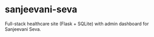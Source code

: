 # sanjeevani-seva
Full-stack healthcare site (Flask + SQLite) with admin dashboard for Sanjeevani Seva.

